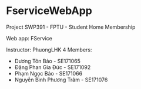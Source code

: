 # FserviceWebApp

Project SWP391 - FPTU - Student Home Membership

Web app: FService

Instructor: PhuongLHK 4 Members:

- Dương Tôn Bảo - SE171065
- Đặng Phan Gia Đức - SE171092
- Phạm Ngọc Bảo - SE171066
- Nguyễn Bình Phương Trâm - SE171076
